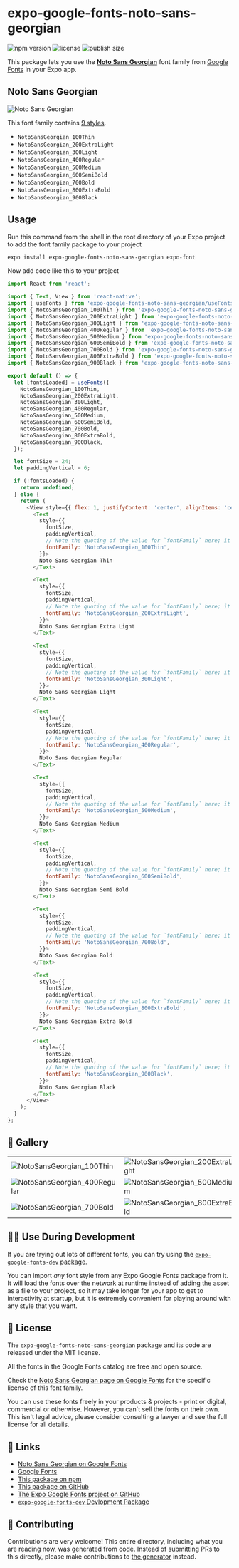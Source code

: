 # expo-google-fonts-noto-sans-georgian

![npm version](https://flat.badgen.net/npm/v/expo-google-fonts-noto-sans-georgian)
![license](https://flat.badgen.net/github/license/expo/google-fonts)
![publish size](https://flat.badgen.net/packagephobia/install/expo-google-fonts-noto-sans-georgian)

This package lets you use the [**Noto Sans Georgian**](https://fonts.google.com/specimen/Noto+Sans+Georgian) font family from [Google Fonts](https://fonts.google.com/) in your Expo app.

## Noto Sans Georgian

![Noto Sans Georgian](./font-family.png)

This font family contains [9 styles](#-gallery).

- `NotoSansGeorgian_100Thin`
- `NotoSansGeorgian_200ExtraLight`
- `NotoSansGeorgian_300Light`
- `NotoSansGeorgian_400Regular`
- `NotoSansGeorgian_500Medium`
- `NotoSansGeorgian_600SemiBold`
- `NotoSansGeorgian_700Bold`
- `NotoSansGeorgian_800ExtraBold`
- `NotoSansGeorgian_900Black`

## Usage

Run this command from the shell in the root directory of your Expo project to add the font family package to your project
```sh
expo install expo-google-fonts-noto-sans-georgian expo-font
```

Now add code like this to your project
```js
import React from 'react';

import { Text, View } from 'react-native';
import { useFonts } from 'expo-google-fonts-noto-sans-georgian/useFonts';
import { NotoSansGeorgian_100Thin } from 'expo-google-fonts-noto-sans-georgian/100Thin';
import { NotoSansGeorgian_200ExtraLight } from 'expo-google-fonts-noto-sans-georgian/200ExtraLight';
import { NotoSansGeorgian_300Light } from 'expo-google-fonts-noto-sans-georgian/300Light';
import { NotoSansGeorgian_400Regular } from 'expo-google-fonts-noto-sans-georgian/400Regular';
import { NotoSansGeorgian_500Medium } from 'expo-google-fonts-noto-sans-georgian/500Medium';
import { NotoSansGeorgian_600SemiBold } from 'expo-google-fonts-noto-sans-georgian/600SemiBold';
import { NotoSansGeorgian_700Bold } from 'expo-google-fonts-noto-sans-georgian/700Bold';
import { NotoSansGeorgian_800ExtraBold } from 'expo-google-fonts-noto-sans-georgian/800ExtraBold';
import { NotoSansGeorgian_900Black } from 'expo-google-fonts-noto-sans-georgian/900Black';

export default () => {
  let [fontsLoaded] = useFonts({
    NotoSansGeorgian_100Thin,
    NotoSansGeorgian_200ExtraLight,
    NotoSansGeorgian_300Light,
    NotoSansGeorgian_400Regular,
    NotoSansGeorgian_500Medium,
    NotoSansGeorgian_600SemiBold,
    NotoSansGeorgian_700Bold,
    NotoSansGeorgian_800ExtraBold,
    NotoSansGeorgian_900Black,
  });

  let fontSize = 24;
  let paddingVertical = 6;

  if (!fontsLoaded) {
    return undefined;
  } else {
    return (
      <View style={{ flex: 1, justifyContent: 'center', alignItems: 'center' }}>
        <Text
          style={{
            fontSize,
            paddingVertical,
            // Note the quoting of the value for `fontFamily` here; it expects a string!
            fontFamily: 'NotoSansGeorgian_100Thin',
          }}>
          Noto Sans Georgian Thin
        </Text>

        <Text
          style={{
            fontSize,
            paddingVertical,
            // Note the quoting of the value for `fontFamily` here; it expects a string!
            fontFamily: 'NotoSansGeorgian_200ExtraLight',
          }}>
          Noto Sans Georgian Extra Light
        </Text>

        <Text
          style={{
            fontSize,
            paddingVertical,
            // Note the quoting of the value for `fontFamily` here; it expects a string!
            fontFamily: 'NotoSansGeorgian_300Light',
          }}>
          Noto Sans Georgian Light
        </Text>

        <Text
          style={{
            fontSize,
            paddingVertical,
            // Note the quoting of the value for `fontFamily` here; it expects a string!
            fontFamily: 'NotoSansGeorgian_400Regular',
          }}>
          Noto Sans Georgian Regular
        </Text>

        <Text
          style={{
            fontSize,
            paddingVertical,
            // Note the quoting of the value for `fontFamily` here; it expects a string!
            fontFamily: 'NotoSansGeorgian_500Medium',
          }}>
          Noto Sans Georgian Medium
        </Text>

        <Text
          style={{
            fontSize,
            paddingVertical,
            // Note the quoting of the value for `fontFamily` here; it expects a string!
            fontFamily: 'NotoSansGeorgian_600SemiBold',
          }}>
          Noto Sans Georgian Semi Bold
        </Text>

        <Text
          style={{
            fontSize,
            paddingVertical,
            // Note the quoting of the value for `fontFamily` here; it expects a string!
            fontFamily: 'NotoSansGeorgian_700Bold',
          }}>
          Noto Sans Georgian Bold
        </Text>

        <Text
          style={{
            fontSize,
            paddingVertical,
            // Note the quoting of the value for `fontFamily` here; it expects a string!
            fontFamily: 'NotoSansGeorgian_800ExtraBold',
          }}>
          Noto Sans Georgian Extra Bold
        </Text>

        <Text
          style={{
            fontSize,
            paddingVertical,
            // Note the quoting of the value for `fontFamily` here; it expects a string!
            fontFamily: 'NotoSansGeorgian_900Black',
          }}>
          Noto Sans Georgian Black
        </Text>
      </View>
    );
  }
};

```

## 🔡 Gallery


||||
|-|-|-|
|![NotoSansGeorgian_100Thin](.//100Thin/NotoSansGeorgian_100Thin.ttf.png)|![NotoSansGeorgian_200ExtraLight](.//200ExtraLight/NotoSansGeorgian_200ExtraLight.ttf.png)|![NotoSansGeorgian_300Light](.//300Light/NotoSansGeorgian_300Light.ttf.png)||
|![NotoSansGeorgian_400Regular](.//400Regular/NotoSansGeorgian_400Regular.ttf.png)|![NotoSansGeorgian_500Medium](.//500Medium/NotoSansGeorgian_500Medium.ttf.png)|![NotoSansGeorgian_600SemiBold](.//600SemiBold/NotoSansGeorgian_600SemiBold.ttf.png)||
|![NotoSansGeorgian_700Bold](.//700Bold/NotoSansGeorgian_700Bold.ttf.png)|![NotoSansGeorgian_800ExtraBold](.//800ExtraBold/NotoSansGeorgian_800ExtraBold.ttf.png)|![NotoSansGeorgian_900Black](.//900Black/NotoSansGeorgian_900Black.ttf.png)||


## 👩‍💻 Use During Development

If you are trying out lots of different fonts, you can try using the [`expo-google-fonts-dev` package](https://github.com/freeboub/google-fonts/tree/master/font-packages/dev#readme).

You can import *any* font style from any Expo Google Fonts package from it. It will load the fonts
over the network at runtime instead of adding the asset as a file to your project, so it may take longer
for your app to get to interactivity at startup, but it is extremely convenient
for playing around with any style that you want.

## 📖 License

The `expo-google-fonts-noto-sans-georgian` package and its code are released under the MIT license.

All the fonts in the Google Fonts catalog are free and open source.

Check the [Noto Sans Georgian page on Google Fonts](https://fonts.google.com/specimen/Noto+Sans+Georgian) for the specific license of this font family.

You can use these fonts freely in your products & projects - print or digital, commercial or otherwise. However, you can't sell the fonts on their own. This isn't legal advice, please consider consulting a lawyer and see the full license for all details.

## 🔗 Links

- [Noto Sans Georgian on Google Fonts](https://fonts.google.com/specimen/Noto+Sans+Georgian)
- [Google Fonts](https://fonts.google.com/)
- [This package on npm](https://www.npmjs.com/package/expo-google-fonts-noto-sans-georgian)
- [This package on GitHub](https://github.com/freeboub/google-fonts/tree/master/font-packages/noto-sans-georgian)
- [The Expo Google Fonts project on GitHub](https://github.com/freeboub/google-fonts)
- [`expo-google-fonts-dev` Devlopment Package](https://github.com/freeboub/google-fonts/tree/master/font-packages/dev)

## 🤝 Contributing

Contributions are very welcome! This entire directory, including what you are reading now, was generated from code. Instead of submitting PRs to this directly, please make contributions to [the generator](https://github.com/freeboub/google-fonts/tree/master/packages/generator) instead.
